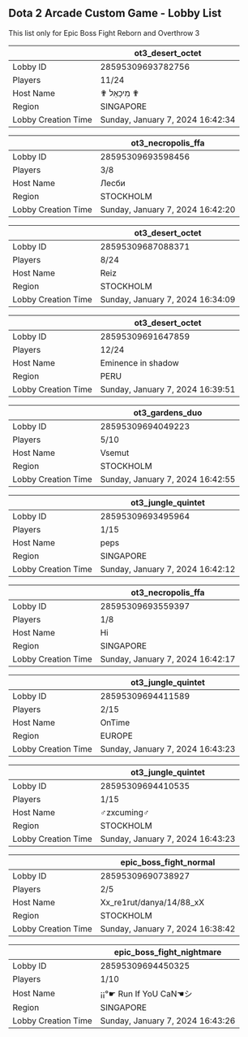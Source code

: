 ## Dota 2 Arcade Custom Game - Lobby List

This list only for Epic Boss Fight Reborn and Overthrow 3

|  | ot3_desert_octet |
| ------ | ------ |
| Lobby ID | 28595309693782756 |
| Players | 11/24 |
| Host Name | ✟ מִיכָאֵל ✟ |
| Region | SINGAPORE |
| Lobby Creation Time | Sunday, January 7, 2024 16:42:34 |


|  | ot3_necropolis_ffa |
| ------ | ------ |
| Lobby ID | 28595309693598456 |
| Players | 3/8 |
| Host Name | Лесби |
| Region | STOCKHOLM |
| Lobby Creation Time | Sunday, January 7, 2024 16:42:20 |


|  | ot3_desert_octet |
| ------ | ------ |
| Lobby ID | 28595309687088371 |
| Players | 8/24 |
| Host Name | Reiz |
| Region | STOCKHOLM |
| Lobby Creation Time | Sunday, January 7, 2024 16:34:09 |


|  | ot3_desert_octet |
| ------ | ------ |
| Lobby ID | 28595309691647859 |
| Players | 12/24 |
| Host Name | Eminence in shadow |
| Region | PERU |
| Lobby Creation Time | Sunday, January 7, 2024 16:39:51 |


|  | ot3_gardens_duo |
| ------ | ------ |
| Lobby ID | 28595309694049223 |
| Players | 5/10 |
| Host Name | Vsemut |
| Region | STOCKHOLM |
| Lobby Creation Time | Sunday, January 7, 2024 16:42:55 |


|  | ot3_jungle_quintet |
| ------ | ------ |
| Lobby ID | 28595309693495964 |
| Players | 1/15 |
| Host Name | peps |
| Region | SINGAPORE |
| Lobby Creation Time | Sunday, January 7, 2024 16:42:12 |


|  | ot3_necropolis_ffa |
| ------ | ------ |
| Lobby ID | 28595309693559397 |
| Players | 1/8 |
| Host Name | Hi |
| Region | SINGAPORE |
| Lobby Creation Time | Sunday, January 7, 2024 16:42:17 |


|  | ot3_jungle_quintet |
| ------ | ------ |
| Lobby ID | 28595309694411589 |
| Players | 2/15 |
| Host Name | OnTime |
| Region | EUROPE |
| Lobby Creation Time | Sunday, January 7, 2024 16:43:23 |


|  | ot3_jungle_quintet |
| ------ | ------ |
| Lobby ID | 28595309694410535 |
| Players | 1/15 |
| Host Name | ♂zxcuming♂ |
| Region | STOCKHOLM |
| Lobby Creation Time | Sunday, January 7, 2024 16:43:23 |


|  | epic_boss_fight_normal |
| ------ | ------ |
| Lobby ID | 28595309690738927 |
| Players | 2/5 |
| Host Name | Xx_re1rut/danya/14/88_xX |
| Region | STOCKHOLM |
| Lobby Creation Time | Sunday, January 7, 2024 16:38:42 |


|  | epic_boss_fight_nightmare |
| ------ | ------ |
| Lobby ID | 28595309694450325 |
| Players | 1/10 |
| Host Name | ¡¡°☛ Run If YoU CaN☚シ |
| Region | SINGAPORE |
| Lobby Creation Time | Sunday, January 7, 2024 16:43:26 |


